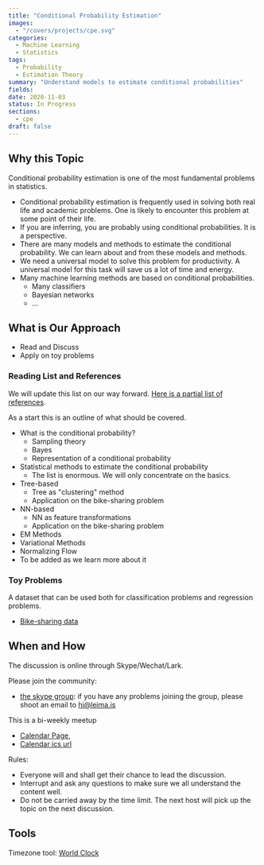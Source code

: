 ```yaml
---
title: "Conditional Probability Estimation"
images:
  - "/covers/projects/cpe.svg"
categories:
  - Machine Learning
  - Statistics
tags:
  - Probability
  - Estimation Theory
summary: "Understand models to estimate conditional probabilities"
fields:
date: 2020-11-03
status: In Progress
sections:
  - cpe
draft: false
---
```



## Why this Topic

Conditional probability estimation is one of the most fundamental problems in statistics.

- Conditional probability estimation is frequently used in solving both real life and academic problems. One is likely to encounter this problem at some point of their life.
- If you are inferring, you are probably using conditional probabilities. It is a perspective.
- There are many models and methods to estimate the conditional probability. We can learn about and from these models and methods.
- We need a universal model to solve this problem for productivity. A universal model for this task will save us a lot of time and energy.
- Many machine learning methods are based on conditional probabilities.
  - Many classifiers
  - Bayesian networks
  - ...


## What is Our Approach

- Read and Discuss
- Apply on toy problems


### Reading List and References

We will update this list on our way forward. [Here is a partial list of references](/cpe/00.references/).

As a start this is an outline of what should be covered.

- What is the conditional probability?
  - Sampling theory
  - Bayes
  - Representation of a conditional probability
- Statistical methods to estimate the conditional probability
  - The list is enormous. We will only concentrate on the basics.
- Tree-based
  - Tree as "clustering" method
  - Application on the bike-sharing problem
- NN-based
  - NN as feature transformations
  - Application on the bike-sharing problem
- EM Methods
- Variational Methods
- Normalizing Flow
- To be added as we learn more about it


### Toy Problems

A dataset that can be used both for classification problems and regression problems.

- [Bike-sharing data](https://1drv.ms/u/s!AtL-RuK9jxYZaxakx4KhPPbBR50?e=8EQxtg)


## When and How

The discussion is online through Skype/Wechat/Lark.

Please join the community:

- [the skype group](https://join.skype.com/jPDK9FXEWjVK): if you have any problems joining the group, please shoot an email to hi@leima.is


This is a bi-weekly meetup

- [Calendar Page](https://outlook.live.com/owa/calendar/00000000-0000-0000-0000-000000000000/8455418e-3cff-4bcd-aa40-34b06bce6053/cid-68E8EF2C5F954378/index.html),
- [Calendar ics url](https://outlook.live.com/owa/calendar/00000000-0000-0000-0000-000000000000/8455418e-3cff-4bcd-aa40-34b06bce6053/cid-68E8EF2C5F954378/calendar.ics)

Rules:

- Everyone will and shall get their chance to lead the discussion.
- Interrupt and ask any questions to make sure we all understand the content well.
- Do not be carried away by the time limit. The next host will pick up the topic on the next discussion.

## Tools

Timezone tool: [World Clock](https://www.worldtimebuddy.com/?qm=1&lid=12,5,1816670&h=12&date=2020-11-14&sln=14.5-16.5&hf=0)

